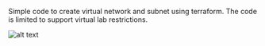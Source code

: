 Simple code to create virtual network and subnet using terraform.
The code is limited to support virtual lab restrictions.


![alt text](https://github.com/zw-dev-01/Azure/blob/VPC/VPC_Create.png?raw=true)
